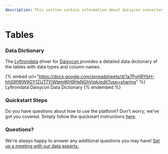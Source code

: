 ```yaml
---
description: This section contain information about daisycon connector tables information
---
```


# Tables

### Data Dictionary

The [Lyftrondata](https://www.lyftrondata.com/) driver for [Daisycon](https://www.lyftrondata.com/integration/daisycon/)[ ](https://www.lyftrondata.com/integration/daisycon/)provides a detailed data dictionary of the tables with data types and column names.

{% embed url="https://docs.google.com/spreadsheets/d/1a7PyHRYbH-hhS9fWW9GY1ZUT7YiWtemWH9HeNGhVjqk/edit?usp=sharing" %}
Lyftrondata Daisycon Data Dictionary
{% endembed %}

### Quickstart Steps

Do you have questions about how to use the platform? Don't worry; we've got you covered. Simply follow the quickstart instructions [here](../../../../quickstart-steps.md).

### Questions? <a href="#questions" id="questions"></a>

We're always happy to answer any additional questions you may have! [Set up a meeting with our data experts.](https://www.lyftrondata.com/book-a-meeting/)

